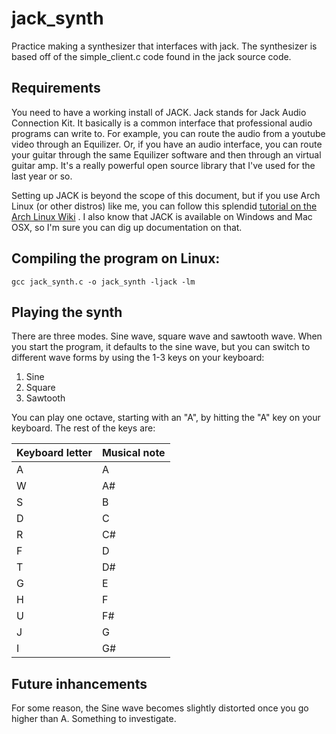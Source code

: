 # jack_synth
Practice making a synthesizer that interfaces with jack. The synthesizer is based off of the simple_client.c code found in the jack source code. 

## Requirements

You need to have a working install of JACK. Jack stands for Jack Audio Connection Kit. It basically is a common interface that professional audio programs can write to. For example, you can route the audio from a youtube video through an Equilizer. Or, if you have an audio interface, you can route your guitar through the same Equilizer software and then through an virtual guitar amp. It's a really powerful open source library that I've used for the last year or so. 

Setting up JACK is beyond the scope of this document, but if you use Arch Linux (or other distros) like me, you can follow this splendid [tutorial on the Arch Linux Wiki](https://wiki.archlinux.org/index.php/JACK_Audio_Connection_Kit) . I also know that JACK is available on Windows and Mac OSX, so I'm sure you can dig up documentation on that. 

## Compiling the program on Linux:

```gcc jack_synth.c -o jack_synth -ljack -lm```

## Playing the synth

There are three modes. Sine wave, square wave and sawtooth wave. When you start the program, it defaults to the sine wave, but you can switch to different wave forms by using the 1-3 keys on your keyboard:

1. Sine
2. Square
3. Sawtooth

You can play one octave, starting with an "A", by hitting the "A" key on your keyboard. The rest of the keys are:

| Keyboard letter | Musical note  |
|-----------------|---------------|
| A               | A             |
| W               | A#            |
| S               | B             |
| D               | C             |
| R               | C#            |
| F               | D             |
| T               | D#            |
| G               | E             |
| H               | F             |
| U               | F#            |
| J               | G             |
| I               | G#            |

## Future inhancements 

For some reason, the Sine wave becomes slightly distorted once you go higher than A. Something to investigate. 
